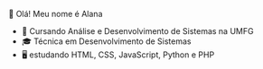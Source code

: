  👋 Olá! Meu nome é Alana

- 🌱 Cursando Análise e Desenvolvimento de Sistemas na UMFG
- 🎓 Técnica em Desenvolvimento de Sistemas
- 🖥️ estudando HTML, CSS, JavaScript, Python e PHP 
  
